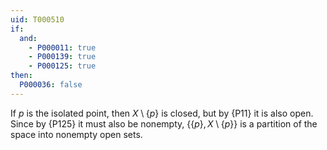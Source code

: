 ```yaml
---
uid: T000510
if:
  and:
    - P000011: true
    - P000139: true
    - P000125: true
then:
  P000036: false
---
```


If $p$ is the isolated point, then $X\setminus\{p\}$ is closed, but by {P11} it is also open. Since by {P125} it must also be nonempty, $\{\{p\}, X\setminus\{p\}\}$ is a partition of the space into nonempty open sets.

